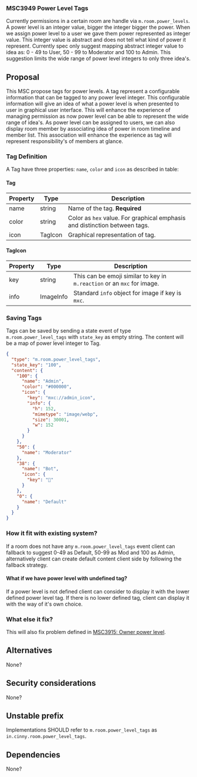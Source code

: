 ### MSC3949 Power Level Tags

Currently permissions in a certain room are handle via `m.room.power_levels`. A power level is an
integer value, bigger the integer bigger the power. When we assign power level to a user we gave
them power represented as integer value. This integer value is abstract and does not tell what kind
of power it represent. Currently spec only suggest mapping abstract integer value to idea as: 0 - 49
to User, 50 - 99 to Moderator and 100 to Admin. This suggestion limits the wide range of power level
integers to only three idea's.

## Proposal

This MSC propose tags for power levels. A tag represent a configurable information that can be
tagged to any power level integer. This configurable information will give an idea of what a power
level is when presented to user in graphical user interface. This will enhance the experience of
managing permission as now power level can be able to represent the wide range of idea's. As power
level can be assigned to users, we can also display room member by associating idea of power in room
timeline and member list. This association will enhance the experience as tag will represent
responsibility's of members at glance.

### Tag Definition

A Tag have three properties: `name`, `color` and `icon` as described in table:

#### Tag
| Property | Type    | Description                                                                |
|----------|---------|----------------------------------------------------------------------------|
| name     | string  | Name of the tag. **Required**                                              |
| color    | string  | Color as `hex` value. For graphical emphasis and distinction between tags. |
| icon     | TagIcon | Graphical representation of tag.                                     |

#### TagIcon
| Property | Type      | Description                                                             |
|----------|-----------|-------------------------------------------------------------------------|
| key      | string    | This can be emoji similar to key in `m.reaction` or an `mxc` for image. |
| info     | ImageInfo | Standard `info` object for image if key is `mxc`.                       |


### Saving Tags

Tags can be saved by sending a state event of type `m.room.power_level_tags` with `state_key` as
empty string. The content will be a map of power level integer to Tag.

```json
{
  "type": "m.room.power_level_tags",
  "state_key": "100",
  "content": {
    "100": {
      "name": "Admin",
      "color": "#000000",
      "icon": {
        "key": "mxc://admin_icon",
        "info": {
          "h": 152,
          "mimetype": "image/webp",
          "size": 30001,
          "w": 152
        }
      }
    },
    "50": {
      "name": "Moderator"
    },
    "38": {
      "name": "Bot",
      "icon": {
        "key": "🤖"
      }
    },
    "0": {
      "name": "Default"
    }
  }
}
```

### How it fit with existing system?

If a room does not have any `m.room.power_level_tags` event client can fallback to suggest 0-49 as
Default, 50-99 as Mod and 100 as Admin, alternatively client can create default content client side
by following the fallback strategy.

#### What if we have power level with undefined tag?

If a power level is not defined client can consider to display it with the lower defined power level
tag. If there is no lower defined tag, client can display it with the way of it's own choice.

### What else it fix?

This will also fix problem defined in [MSC3915: Owner power
level](https://github.com/matrix-org/matrix-spec-proposals/blob/matthew/owner-pl/proposals/3915-owner-power-level.md).

## Alternatives

None?

## Security considerations

None?

## Unstable prefix

Implementations SHOULD refer to `m.room.power_level_tags` as `in.cinny.room.power_level_tags`.

## Dependencies

None?
